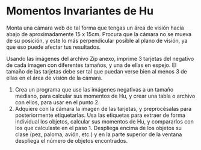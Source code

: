 # Momentos Invariantes de Hu

Monta una cámara web de tal forma que tengas un área de visión hacia abajo de aproximadamente 15 x 15cm. Procura que la cámara no se mueva de su posición, y este lo más perpendicular posible al plano de visión, ya que eso puede afectar tus resultados. 

Usando las imágenes del archivo Zip anexo, imprime 3 tarjetas del negativo de cada imagen con diferentes tamaños, y una de ellas en espejo. El tamaño de las tarjetas debe ser tal que puedan verse bien al menos 3 de ellas en el área de visión de la cámara. 

1. Crea un programa que use las imágenes negativas a un tamaño mediano, para calcular sus momentos de Hu, y crear una tabla o archivo con ellos, para usar en el punto 2.  
2. Adquiere con la cámara la imagen de las tarjetas, y preprocésalas para posteriormente etiquetarlas. Usa las etiquetas para extraer de forma individual los objetos, calcular sus momentos de Hu, y compararlos con los que calculaste en el paso 1. Despliega encima de los objetos su clase (pez, paloma, avión, etc.) y en la parte superior de la ventana despliega el número de objetos encontrados. 
